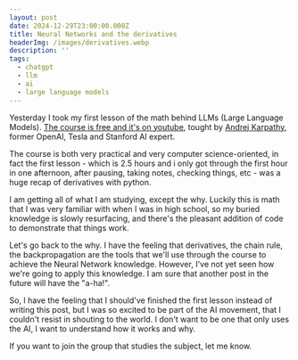 ```yaml
---
layout: post
date: 2024-12-29T23:00:00.000Z
title: Neural Networks and the derivatives
headerImg: /images/derivatives.webp
description: ''
tags:
  - chatgpt
  - llm
  - ai
  - large language models
---
```


Yesterday I took my first lesson of the math behind LLMs (Large Language Models). [The course is free and it's on youtube](https://karpathy.ai/zero-to-hero.html), tought by [Andrej Karpathy](https://karpathy.ai/ "Andrej Karpathy"), former OpenAI, Tesla and Stanford AI expert.

The course is both very practical and very computer science-oriented, in fact the first lesson - which is 2.5 hours and i only got through the first hour in one afternoon, after pausing, taking notes, checking things, etc - was a huge recap of derivatives with python.

I am getting all of what I am studying, except the why. Luckily this is math that I was very familiar with when I was in high school, so my buried knowledge is slowly resurfacing, and there's the pleasant addition of code to demonstrate that things work.

Let's go back to the why. I have the feeling that derivatives, the chain rule, the backpropagation are the tools that we'll use through the course to achieve the Neural Network knowledge. However, I've not yet seen how we're going to apply this knowledge. I am sure that another post in the future will have the "a-ha!".

So, I have the feeling that I should've finished the first lesson instead of writing this post, but I was so excited to be part of the AI movement, that I couldn't resist in shouting to the world. I don't want to be one that only uses the AI, I want to understand how it works and why.

If you want to join the group that studies the subject, let me know.
